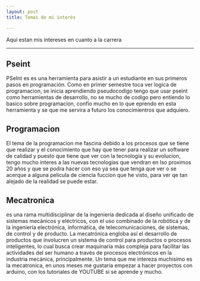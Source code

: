 ```yaml
---
layout: post
title: Temas de mi interés

---
```


Aqui estan mis intereses en cuanto a la carrera

---

## Pseint
PSeInt es es una herramienta para asistir a un estudiante en sus primeros pasos en programación. Como en primer semestre toca ver logica de programacion, se inicia aprendiendo pseudocodigo tengo que usar pseint como herramientas de desarrollo, no se mucho de codigo pero entiendo lo basico sobre programacion, confio mucho en lo que eprendo en esta herramienta y se que me servira a futuro los conocimientros que adquiero.

## Programacion
El tema de la programacion me fascina debido a los procesos que se tiene que realizar y el conocimiento que hay que tener para realizar un software de calidad y puesto que tiene que ver con la tecnologia y su evolucion, tengo mucho interes a las nuevas tecnologias que vendran en lso proximos 20 años y que se podra hacer con eso ya sea que tenga que ver o se acerque a alguna pelicula de ciencia fuccion que he visto, para ver qe tan alejado de la realidad se puede estar.

## Mecatronica
es una rama multidisciplinar de la ingeniería dedicada al diseño unificado de sistemas mecánicos y eléctricos, con el uso combinado de la robótica y de la ingeniería electrónica, informática, de telecomunicaciones, de sistemas, de control y de producto. La mecatrónica engloba así el desarrollo de productos que involucren un sistema de control para productos o procesos inteligentes, lo cual busca crear maquinaria más compleja para facilitar las actividades del ser humano a través de procesos electrónicos en la industria mecánica, principalmente.
Un tema que me intereza muchisimo es la mecatronica, en unos meses me gustaria empezar a hacer proyectos con arduino, con los tutoriales de YOUTUBE si se aprende y mucho.
